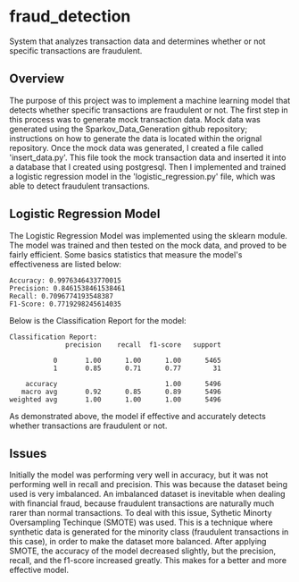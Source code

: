 # fraud_detection

System that analyzes transaction data and determines whether or not specific transactions are fraudulent.

## Overview

The purpose of this project was to implement a machine learning model that
detects whether specific transactions are fraudulent or not. The first step
in this process was to generate mock transaction data. Mock data was
generated using the Sparkov_Data_Generation github repository; instructions
on how to generate the data is located within the orignal repository. Once
the mock data was generated, I created a file called 'insert_data.py'. This
file took the mock transaction data and inserted it into a database that
I created using postgresql. Then I implemented and trained a logistic
regression model in the 'logistic_regression.py' file, which was able to
detect fraudulent transactions.

## Logistic Regression Model

The Logistic Regression Model was implemented using the sklearn module.
The model was trained and then tested on the mock data, and proved to
be fairly efficient. Some basics statistics that measure the model's
effectiveness are listed below:

```
Accuracy: 0.9976346433770015
Precision: 0.8461538461538461
Recall: 0.7096774193548387
F1-Score: 0.7719298245614035
```

Below is the Classification Report for the model:

```
Classification Report:
              precision    recall  f1-score   support

           0       1.00      1.00      1.00      5465
           1       0.85      0.71      0.77        31

    accuracy                           1.00      5496
   macro avg       0.92      0.85      0.89      5496
weighted avg       1.00      1.00      1.00      5496
```

As demonstrated above, the model if effective and accurately detects
whether transactions are fraudulent or not.

## Issues

Initially the model was performing very well in accuracy, but it was not
performing well in recall and precision. This was because the dataset
being used is very imbalanced. An imbalanced dataset is inevitable when
dealing with financial fraud, because fraudulent transactions are naturally
much rarer than normal transactions.
To deal with this issue, Sythetic Minorty Oversampling Techinque (SMOTE)
was used. This is a technique where synthetic data is generated for the
minority class (fraudulent transactions in this case), in order to
make the dataset more balanced. After applying SMOTE, the accuracy of the
model decreased slightly, but the precision, recall, and the f1-score
increased greatly. This makes for a better and more effective model.
